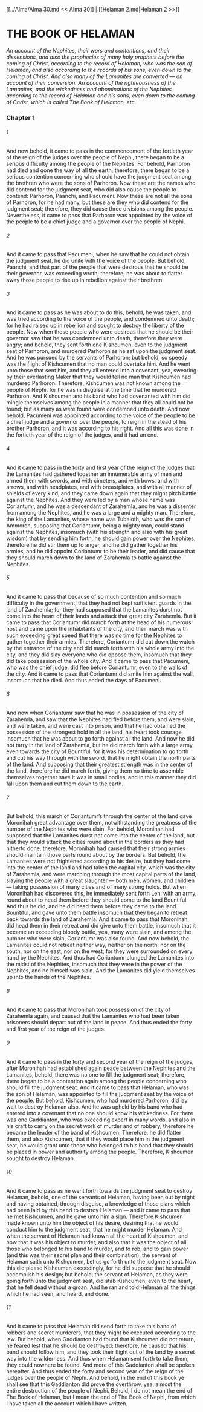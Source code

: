 [[../Alma/Alma 30.md|<< Alma 30]]  |  [[Helaman 2.md|Helaman 2 >>]]

# THE BOOK OF HELAMAN

*An account of the Nephites, their wars and contentions, and their dissensions, and also the prophecies of many holy prophets before the coming of Christ, according to the record of Helaman, who was the son of Helaman, and also according to the records of his sons, even down to the coming of Christ. And also many of the Lamanites are converted — an account of their conversion. An account of the righteousness of the Lamanites, and the wickedness and abominations of the Nephites, according to the record of Helaman and his sons, even down to the coming of Christ, which is called The Book of Helaman, etc.*

### Chapter 1
###### 1
And now behold, it came to pass in the commencement of the fortieth year of the reign of the judges over the people of Nephi, there began to be a serious difficulty among the people of the Nephites. For behold, Parhoron had died and gone the way of all the earth; therefore, there began to be a serious contention concerning who should have the judgment seat among the brethren who were the sons of Parhoron. Now these are the names who did contend for the judgment seat, who did also cause the people to contend: Parhoron, Paanchi, and Pacumeni. Now these are not all the sons of Parhoron, for he had many, but these are they who did contend for the judgment seat; therefore, they did cause three divisions among the people. Nevertheless, it came to pass that Parhoron was appointed by the voice of the people to be a chief judge and a governor over the people of Nephi.

###### 2
And it came to pass that Pacumeni, when he saw that he could not obtain the judgment seat, he did unite with the voice of the people. But behold, Paanchi, and that part of the people that were desirous that he should be their governor, was exceeding wroth; therefore, he was about to flatter away those people to rise up in rebellion against their brethren.

###### 3
And it came to pass as he was about to do this, behold, he was taken, and was tried according to the voice of the people, and condemned unto death; for he had raised up in rebellion and sought to destroy the liberty of the people. Now when those people who were desirous that he should be their governor saw that he was condemned unto death, therefore they were angry; and behold, they sent forth one Kishcumen, even to the judgment seat of Parhoron, and murdered Parhoron as he sat upon the judgment seat. And he was pursued by the servants of Parhoron; but behold, so speedy was the flight of Kishcumen that no man could overtake him. And he went unto those that sent him, and they all entered into a covenant, yea, swearing by their everlasting Maker that they would tell no man that Kishcumen had murdered Parhoron. Therefore, Kishcumen was not known among the people of Nephi, for he was in disguise at the time that he murdered Parhoron. And Kishcumen and his band who had covenanted with him did mingle themselves among the people in a manner that they all could not be found; but as many as were found were condemned unto death. And now behold, Pacumeni was appointed according to the voice of the people to be a chief judge and a governor over the people, to reign in the stead of his brother Parhoron, and it was according to his right. And all this was done in the fortieth year of the reign of the judges, and it had an end.

###### 4
And it came to pass in the forty and first year of the reign of the judges that the Lamanites had gathered together an innumerable army of men and armed them with swords, and with cimeters, and with bows, and with arrows, and with headplates, and with breastplates, and with all manner of shields of every kind, and they came down again that they might pitch battle against the Nephites. And they were led by a man whose name was Coriantumr, and he was a descendant of Zarahemla, and he was a dissenter from among the Nephites, and he was a large and a mighty man. Therefore, the king of the Lamanites, whose name was Tubaloth, who was the son of Ammoron, supposing that Coriantumr, being a mighty man, could stand against the Nephites, insomuch (with his strength and also with his great wisdom) that by sending him forth, he should gain power over the Nephites, therefore he did stir them up to anger, and he did gather together his armies, and he did appoint Coriantumr to be their leader, and did cause that they should march down to the land of Zarahemla to battle against the Nephites.

###### 5
And it came to pass that because of so much contention and so much difficulty in the government, that they had not kept sufficient guards in the land of Zarahemla; for they had supposed that the Lamanites durst not come into the heart of their lands and attack that great city Zarahemla. But it came to pass that Coriantumr did march forth at the head of his numerous host and came upon the inhabitants of the city, and their march was with such exceeding great speed that there was no time for the Nephites to gather together their armies. Therefore, Coriantumr did cut down the watch by the entrance of the city and did march forth with his whole army into the city, and they did slay everyone who did oppose them, insomuch that they did take possession of the whole city. And it came to pass that Pacumeni, who was the chief judge, did flee before Coriantumr, even to the walls of the city. And it came to pass that Coriantumr did smite him against the wall, insomuch that he died. And thus ended the days of Pacumeni.

###### 6
And now when Coriantumr saw that he was in possession of the city of Zarahemla, and saw that the Nephites had fled before them, and were slain, and were taken, and were cast into prison, and that he had obtained the possession of the strongest hold in all the land, his heart took courage, insomuch that he was about to go forth against all the land. And now he did not tarry in the land of Zarahemla, but he did march forth with a large army, even towards the city of Bountiful; for it was his determination to go forth and cut his way through with the sword, that he might obtain the north parts of the land. And supposing that their greatest strength was in the center of the land, therefore he did march forth, giving them no time to assemble themselves together save it was in small bodies, and in this manner they did fall upon them and cut them down to the earth.

###### 7
But behold, this march of Coriantumr’s through the center of the land gave Moronihah great advantage over them, notwithstanding the greatness of the number of the Nephites who were slain. For behold, Moronihah had supposed that the Lamanites durst not come into the center of the land, but that they would attack the cities round about in the borders as they had hitherto done; therefore, Moronihah had caused that their strong armies should maintain those parts round about by the borders. But behold, the Lamanites were not frightened according to his desire, but they had come into the center of the land and had taken the capital city, which was the city of Zarahemla, and were marching through the most capital parts of the land, slaying the people with a great slaughter — both men, women, and children — taking possession of many cities and of many strong holds. But when Moronihah had discovered this, he immediately sent forth Lehi with an army, round about to head them before they should come to the land Bountiful. And thus he did, and he did head them before they came to the land Bountiful, and gave unto them battle insomuch that they began to retreat back towards the land of Zarahemla. And it came to pass that Moronihah did head them in their retreat and did give unto them battle, insomuch that it became an exceeding bloody battle, yea, many were slain, and among the number who were slain, Coriantumr was also found. And now behold, the Lamanites could not retreat neither way, neither on the north, nor on the south, nor on the east, nor on the west, for they were surrounded on every hand by the Nephites. And thus had Coriantumr plunged the Lamanites into the midst of the Nephites, insomuch that they were in the power of the Nephites, and he himself was slain. And the Lamanites did yield themselves up into the hands of the Nephites.

###### 8
And it came to pass that Moronihah took possession of the city of Zarahemla again, and caused that the Lamanites who had been taken prisoners should depart out of the land in peace. And thus ended the forty and first year of the reign of the judges.

###### 9
And it came to pass in the forty and second year of the reign of the judges, after Moronihah had established again peace between the Nephites and the Lamanites, behold, there was no one to fill the judgment seat; therefore, there began to be a contention again among the people concerning who should fill the judgment seat. And it came to pass that Helaman, who was the son of Helaman, was appointed to fill the judgment seat by the voice of the people. But behold, Kishcumen, who had murdered Parhoron, did lay wait to destroy Helaman also. And he was upheld by his band who had entered into a covenant that no one should know his wickedness. For there was one Gaddianton, who was exceeding expert in many words, and also in his craft to carry on the secret work of murder and of robbery, therefore he became the leader of the band of Kishcumen. Therefore, he did flatter them, and also Kishcumen, that if they would place him in the judgment seat, he would grant unto those who belonged to his band that they should be placed in power and authority among the people. Therefore, Kishcumen sought to destroy Helaman.

###### 10
And it came to pass as he went forth towards the judgment seat to destroy Helaman, behold, one of the servants of Helaman, having been out by night and having obtained, through disguise, a knowledge of those plans which had been laid by this band to destroy Helaman — and it came to pass that he met Kishcumen, and he gave unto him a sign. Therefore Kishcumen made known unto him the object of his desire, desiring that he would conduct him to the judgment seat, that he might murder Helaman. And when the servant of Helaman had known all the heart of Kishcumen, and how that it was his object to murder, and also that it was the object of all those who belonged to his band to murder, and to rob, and to gain power (and this was their secret plan and their combination), the servant of Helaman saith unto Kishcumen, Let us go forth unto the judgment seat. Now this did please Kishcumen exceedingly, for he did suppose that he should accomplish his design; but behold, the servant of Helaman, as they were going forth unto the judgment seat, did stab Kishcumen, even to the heart, that he fell dead without a groan. And he ran and told Helaman all the things which he had seen, and heard, and done.

###### 11
And it came to pass that Helaman did send forth to take this band of robbers and secret murderers, that they might be executed according to the law. But behold, when Gaddianton had found that Kishcumen did not return, he feared lest that he should be destroyed; therefore, he caused that his band should follow him, and they took their flight out of the land by a secret way into the wilderness. And thus when Helaman sent forth to take them, they could nowhere be found. And more of this Gaddianton shall be spoken hereafter. And thus ended the forty and second year of the reign of the judges over the people of Nephi. And behold, in the end of this book ye shall see that this Gaddianton did prove the overthrow, yea, almost the entire destruction of the people of Nephi. Behold, I do not mean the end of The Book of Helaman, but I mean the end of The Book of Nephi, from which I have taken all the account which I have written.